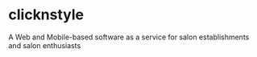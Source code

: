 # clicknstyle
A Web and Mobile-based software as a service for salon establishments and salon enthusiasts
